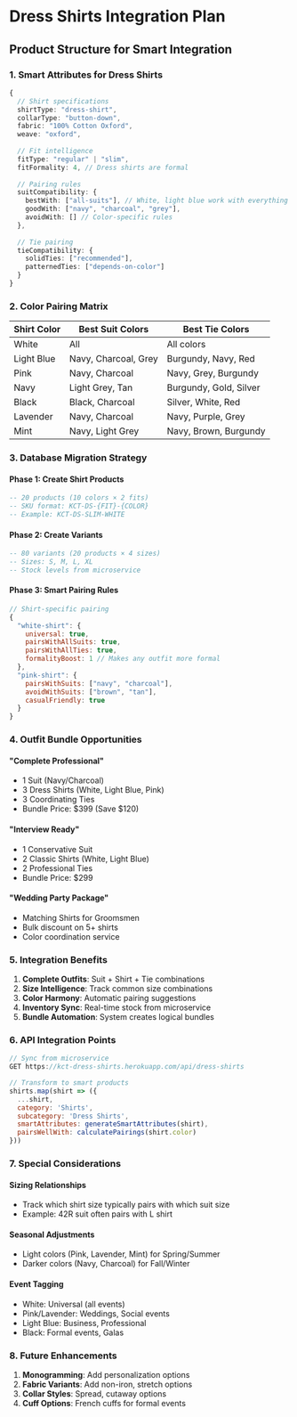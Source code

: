 # Dress Shirts Integration Plan

## Product Structure for Smart Integration

### 1. **Smart Attributes for Dress Shirts**
```typescript
{
  // Shirt specifications
  shirtType: "dress-shirt",
  collarType: "button-down",
  fabric: "100% Cotton Oxford",
  weave: "oxford",
  
  // Fit intelligence
  fitType: "regular" | "slim",
  fitFormality: 4, // Dress shirts are formal
  
  // Pairing rules
  suitCompatibility: {
    bestWith: ["all-suits"], // White, light blue work with everything
    goodWith: ["navy", "charcoal", "grey"],
    avoidWith: [] // Color-specific rules
  },
  
  // Tie pairing
  tieCompatibility: {
    solidTies: ["recommended"],
    patternedTies: ["depends-on-color"]
  }
}
```

### 2. **Color Pairing Matrix**

| Shirt Color | Best Suit Colors | Best Tie Colors |
|------------|------------------|-----------------|
| White | All | All colors |
| Light Blue | Navy, Charcoal, Grey | Burgundy, Navy, Red |
| Pink | Navy, Charcoal | Navy, Grey, Burgundy |
| Navy | Light Grey, Tan | Burgundy, Gold, Silver |
| Black | Black, Charcoal | Silver, White, Red |
| Lavender | Navy, Charcoal | Navy, Purple, Grey |
| Mint | Navy, Light Grey | Navy, Brown, Burgundy |

### 3. **Database Migration Strategy**

#### Phase 1: Create Shirt Products
```sql
-- 20 products (10 colors × 2 fits)
-- SKU format: KCT-DS-{FIT}-{COLOR}
-- Example: KCT-DS-SLIM-WHITE
```

#### Phase 2: Create Variants
```sql
-- 80 variants (20 products × 4 sizes)
-- Sizes: S, M, L, XL
-- Stock levels from microservice
```

#### Phase 3: Smart Pairing Rules
```javascript
// Shirt-specific pairing
{
  "white-shirt": {
    universal: true,
    pairsWithAllSuits: true,
    pairsWithAllTies: true,
    formalityBoost: 1 // Makes any outfit more formal
  },
  "pink-shirt": {
    pairsWithSuits: ["navy", "charcoal"],
    avoidWithSuits: ["brown", "tan"],
    casualFriendly: true
  }
}
```

### 4. **Outfit Bundle Opportunities**

#### "Complete Professional"
- 1 Suit (Navy/Charcoal)
- 3 Dress Shirts (White, Light Blue, Pink)
- 3 Coordinating Ties
- Bundle Price: $399 (Save $120)

#### "Interview Ready"
- 1 Conservative Suit
- 2 Classic Shirts (White, Light Blue)
- 2 Professional Ties
- Bundle Price: $299

#### "Wedding Party Package"
- Matching Shirts for Groomsmen
- Bulk discount on 5+ shirts
- Color coordination service

### 5. **Integration Benefits**

1. **Complete Outfits**: Suit + Shirt + Tie combinations
2. **Size Intelligence**: Track common size combinations
3. **Color Harmony**: Automatic pairing suggestions
4. **Inventory Sync**: Real-time stock from microservice
5. **Bundle Automation**: System creates logical bundles

### 6. **API Integration Points**

```javascript
// Sync from microservice
GET https://kct-dress-shirts.herokuapp.com/api/dress-shirts

// Transform to smart products
shirts.map(shirt => ({
  ...shirt,
  category: 'Shirts',
  subcategory: 'Dress Shirts',
  smartAttributes: generateSmartAttributes(shirt),
  pairsWellWith: calculatePairings(shirt.color)
}))
```

### 7. **Special Considerations**

#### Sizing Relationships
- Track which shirt size typically pairs with which suit size
- Example: 42R suit often pairs with L shirt

#### Seasonal Adjustments
- Light colors (Pink, Lavender, Mint) for Spring/Summer
- Darker colors (Navy, Charcoal) for Fall/Winter

#### Event Tagging
- White: Universal (all events)
- Pink/Lavender: Weddings, Social events
- Light Blue: Business, Professional
- Black: Formal events, Galas

### 8. **Future Enhancements**

1. **Monogramming**: Add personalization options
2. **Fabric Variants**: Add non-iron, stretch options
3. **Collar Styles**: Spread, cutaway options
4. **Cuff Options**: French cuffs for formal events